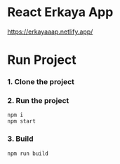 # React Erkaya App
https://erkayaaap.netlify.app/
# Run Project
### 1. Clone the project

### 2. Run the project
```shell
npm i
npm start
```

### 3. Build
```shell
npm run build
```
